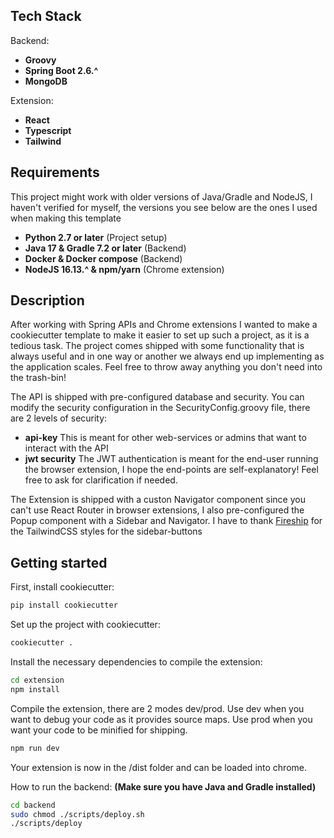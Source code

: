 ## Tech Stack

Backend:
* **Groovy**
* **Spring Boot 2.6.^**
* **MongoDB**

Extension:
* **React**
* **Typescript**
* **Tailwind**

## Requirements
This project might work with older versions of Java/Gradle and NodeJS, 
I haven't verified for myself, the versions you see below are the ones I used when making this template

* **Python 2.7 or later** (Project setup)
* **Java 17 & Gradle 7.2 or later** (Backend)
* **Docker & Docker compose** (Backend)
* **NodeJS 16.13.^ & npm/yarn** (Chrome extension)

## Description
After working with Spring APIs and Chrome extensions I wanted to make a cookiecutter template
to make it easier to set up such a project, as it is a tedious task.
The project comes shipped with some functionality that is always useful and 
in one way or another we always end up implementing as the application scales.
Feel free to throw away anything you don't need into the trash-bin!

The API is shipped with pre-configured database and security.
You can modify the security configuration in the SecurityConfig.groovy file, there are 2 levels of security: 
* **api-key**
This is meant for other web-services or admins that want to interact with the API
* **jwt security**
The JWT authentication is meant for the end-user running the browser extension, I hope the end-points are self-explanatory!
Feel free to ask for clarification if needed.

The Extension is shipped with a custon Navigator component since you can't use React Router in browser extensions,
I also pre-configured the Popup component with a Sidebar and Navigator.
I have to thank [Fireship](https://www.youtube.com/c/Fireship) for the TailwindCSS styles for the sidebar-buttons

## Getting started
First, install cookiecutter:
```sh
pip install cookiecutter
```
Set up the project with cookiecutter:
```sh
cookiecutter .
```
Install the necessary dependencies to compile the extension:
```sh
cd extension
npm install
```
Compile the extension, there are 2 modes dev/prod.
Use dev when you want to debug your code as it provides source maps.
Use prod when you want your code to be minified for shipping.
```sh
npm run dev
```
Your extension is now in the /dist folder and can be loaded into chrome.

How to run the backend:
**(Make sure you have Java and Gradle installed)**
```sh
cd backend
sudo chmod ./scripts/deploy.sh
./scripts/deploy
```

